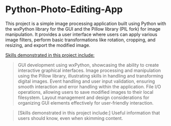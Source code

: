 # Python-Photo-Editing-App
This project is a simple image processing application built using Python with the wxPython library for the GUI and the Pillow library (PIL fork) for image manipulation. It provides a user interface where users can apply various image filters, perform basic transformations like rotation, cropping, and resizing, and export the modified image.

<u>Skills demonstrated in this project include:</u>

>GUI development using wxPython, showcasing the ability to create interactive graphical interfaces.
>Image processing and manipulation using the Pillow library, illustrating skills in handling and transforming digital images.
>Event handling and user input validation, ensuring smooth interaction and error handling within the application.
>File I/O operations, allowing users to save modified images to their local filesystem.
>Layout management and design considerations for organizing GUI elements effectively for user-friendly interaction.

> [Skills demonstrated in this project include:]
> Useful information that users should know, even when skimming content.
